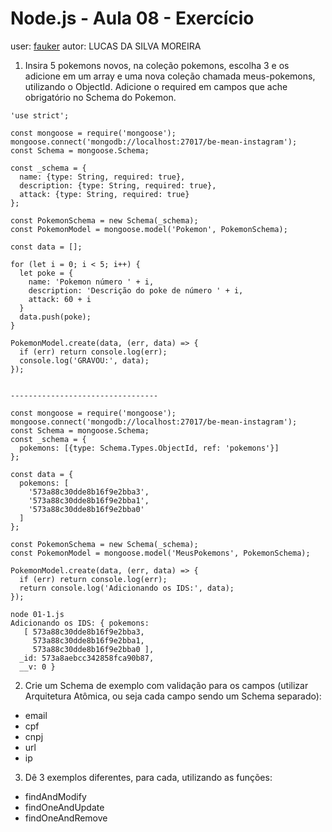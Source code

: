 # Node.js - Aula 08 - Exercício

user: [fauker](http://github.com/fauker)
autor: LUCAS DA SILVA MOREIRA

1. Insira 5 pokemons novos, na coleção pokemons, escolha 3 e os adicione em um array e uma nova coleção chamada meus-pokemons, utilizando o ObjectId. Adicione o required em campos que ache obrigatório no Schema do Pokemon.

```
'use strict';

const mongoose = require('mongoose');
mongoose.connect('mongodb://localhost:27017/be-mean-instagram');
const Schema = mongoose.Schema;

const _schema = {
  name: {type: String, required: true},
  description: {type: String, required: true},
  attack: {type: String, required: true}
};

const PokemonSchema = new Schema(_schema);
const PokemonModel = mongoose.model('Pokemon', PokemonSchema);

const data = [];

for (let i = 0; i < 5; i++) {
  let poke = {
    name: 'Pokemon número ' + i,
    description: 'Descrição do poke de número ' + i,
    attack: 60 + i
  }
  data.push(poke);
}

PokemonModel.create(data, (err, data) => {
  if (err) return console.log(err);
  console.log('GRAVOU:', data);
});


---------------------------------

const mongoose = require('mongoose');
mongoose.connect('mongodb://localhost:27017/be-mean-instagram');
const Schema = mongoose.Schema;
const _schema = {
  pokemons: [{type: Schema.Types.ObjectId, ref: 'pokemons'}]
};

const data = {
  pokemons: [
    '573a88c30dde8b16f9e2bba3',
    '573a88c30dde8b16f9e2bba1',
    '573a88c30dde8b16f9e2bba0'
  ]
};

const PokemonSchema = new Schema(_schema);
const PokemonModel = mongoose.model('MeusPokemons', PokemonSchema);

PokemonModel.create(data, (err, data) => {
  if (err) return console.log(err);
  return console.log('Adicionando os IDS:', data);
});

node 01-1.js
Adicionando os IDS: { pokemons:
   [ 573a88c30dde8b16f9e2bba3,
     573a88c30dde8b16f9e2bba1,
     573a88c30dde8b16f9e2bba0 ],
  _id: 573a8aebcc342858fca90b87,
  __v: 0 }
```
2. Crie um Schema de exemplo com validação para os campos (utilizar Arquitetura Atômica, ou seja cada campo sendo um Schema separado):

- email
- cpf
- cnpj
- url
- ip

3. Dê 3 exemplos diferentes, para cada, utilizando as funções:

- findAndModify
- findOneAndUpdate
- findOneAndRemove
